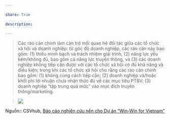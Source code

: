 ---  
share: True  
description:   
---  
> Các rào cản chính làm cản trở mối quan hệ đối tác giữa các tổ chức xã hội và doanh nghiệp: từ góc độ doanh nghiệp, các rào cản này bao gồm: (1) thiếu minh bạch và trách nhiệm giải trình, (2) năng lực yếu kém/không đủ, bao gồm cả năng lực truyền thông, và (3) các doanh nghiệp không tiếp cận được với các tổ chức xã hội có đủ khả năng và điều kiện; trong khi các tổ chức xã hội cho rằng các rào cản chính bao gồm: (1) không cùng cách tiếp cận; (2) doanh nghiệp và/hoặc khối phi lợi nhuận chưa nhận thức đủ về các mục tiêu PTBV; (3) doanh nghiệp “tập trung quá mức” vào mục đích truyền thông/marketing.  
>  
>![](https://file.hstatic.net/200000355685/file/12_8c3f6372d9654a0dab074ac424e522cb_grande.png)   
  
Nguồn:: CSVhub, [Báo cáo nghiên cứu nền cho Dự án “Win-Win for Vietnam”](https://csvhub.vn/pages/nghien-cuu-nen-win-win)  
  
